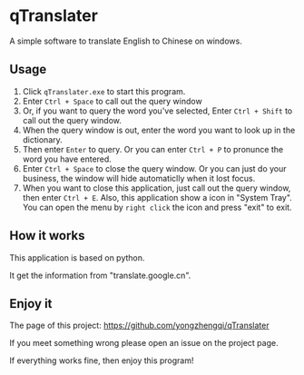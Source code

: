 # qTranslater
A simple software to translate English to Chinese on windows.

## Usage
1. Click `qTranslater.exe` to start this program.
2. Enter `Ctrl + Space` to call out the query window
3. Or, if you want to query the word you've selected, Enter `Ctrl + Shift` to call out the query window.
3. When the query window is out, enter the word you want to look up in the dictionary.
4. Then enter `Enter` to query. Or you can enter `Ctrl + P` to pronunce the word you have entered.
5. Enter `Ctrl + Space` to close the query window. Or you can just do your business, the window will hide automaticlly when it lost focus.
6. When you want to close this application, just call out the query window, then enter `Ctrl + E`. Also, this application show a icon in "System Tray". You can open the menu by `right click` the icon and press "exit" to exit.

## How it works
This application is based on python.

It get the information from "translate.google.cn". 

## Enjoy it
The page of this project: https://github.com/yongzhengqi/qTranslater

If you meet something wrong please open an issue on the project page.

If everything works fine, then enjoy this program!
